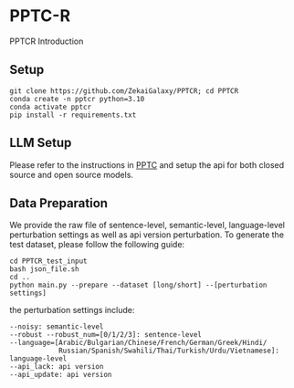 # PPTC-R

PPTCR Introduction

## Setup

```
git clone https://github.com/ZekaiGalaxy/PPTCR; cd PPTCR
conda create -n pptcr python=3.10
conda activate pptcr
pip install -r requirements.txt
```

## LLM Setup

Please refer to the instructions in [PPTC](https://github.com/gydpku/PPTC) and setup the api for both closed source and open source models.

## Data Preparation

We provide the raw file of sentence-level, semantic-level, language-level perturbation settings as well as api version perturbation. To generate the test dataset, please follow the following guide:

```
cd PPTCR_test_input
bash json_file.sh
cd ..
python main.py --prepare --dataset [long/short] --[perturbation settings]
```
the perturbation settings include:
```
--noisy: semantic-level
--robust --robust_num=[0/1/2/3]: sentence-level
--language=[Arabic/Bulgarian/Chinese/French/German/Greek/Hindi/
            Russian/Spanish/Swahili/Thai/Turkish/Urdu/Vietnamese]: language-level
--api_lack: api version
--api_update: api version
```
